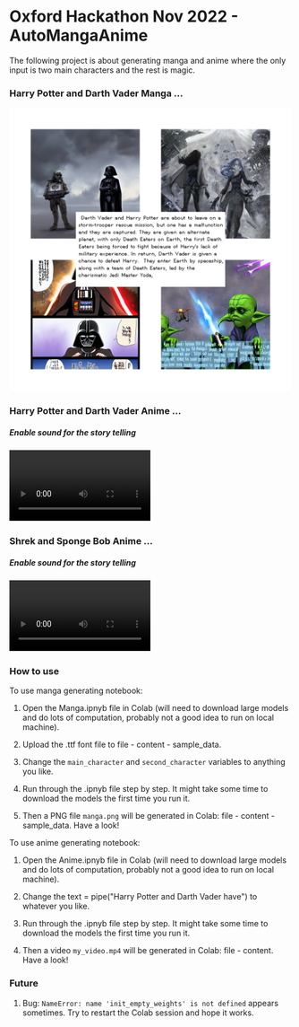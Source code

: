 # Oxford Hackathon Nov 2022 - AutoMangaAnime
The following project is about generating manga and anime where the only input is two main characters and the rest is magic.

### Harry Potter and Darth Vader Manga ...
![Alt text](https://github.com/saradrag/oxhack/blob/main/manga.png)

### Harry Potter and Darth Vader Anime ...
##### Enable sound for the story telling
<video src="https://user-images.githubusercontent.com/112171137/201532458-dd5e9f3e-7323-4215-a55d-1cd546c3d9e6.mp4" controls="controls" style="max-width: 50%;">
</video>

### Shrek and Sponge Bob Anime ...
##### Enable sound for the story telling
<video src="https://user-images.githubusercontent.com/112171137/201532681-3831bdb8-0d85-4ad7-9afe-a4b368fc083c.mp4" controls="controls" style="max-width: 50%;">
</video>

### How to use

To use manga generating notebook: 

1. Open the Manga.ipnyb file in Colab (will need to download large models and do lots of computation, probably not a good idea to run on local machine).

2. Upload the .ttf font file to file - content - sample_data.

3. Change the `main_character` and `second_character` variables to anything you like. 

4. Run through the .ipnyb file step by step. It might take some time to download the models the first time you run it. 

5. Then a PNG file `manga.png` will be generated in Colab: file - content - sample_data. Have a look!

To use anime generating notebook:

1. Open the Anime.ipnyb file in Colab (will need to download large models and do lots of computation, probably not a good idea to run on local machine).

2. Change the text = pipe("Harry Potter and Darth Vader have") to whatever you like. 

3. Run through the .ipnyb file step by step. It might take some time to download the models the first time you run it. 

4. Then a video `my_video.mp4` will be generated in Colab: file - content. Have a look!

### Future

1. Bug: `NameError: name 'init_empty_weights' is not defined` appears sometimes. Try to restart the Colab session and hope it works.
